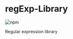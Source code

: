 # regExp-Library

![npm](https://img.shields.io/npm/v/regularexp?style=plastic)

Regular expression library
